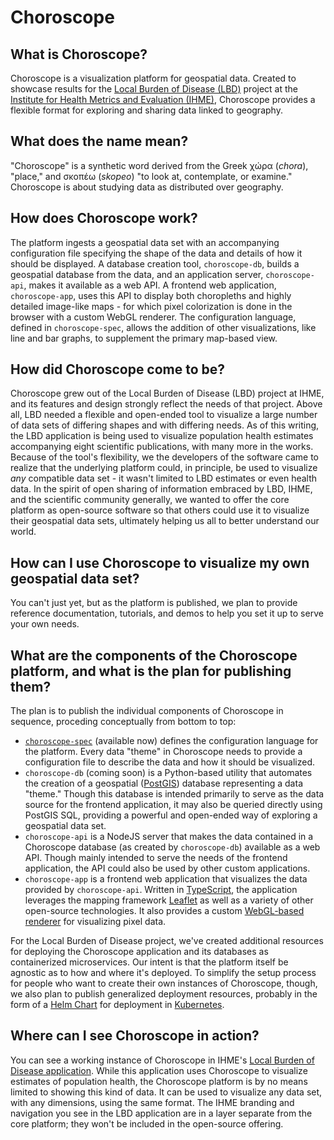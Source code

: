 # Choroscope

## What is Choroscope?

Choroscope is a visualization platform for geospatial data. Created to showcase results for the [Local Burden of Disease (LBD)](http://www.healthdata.org/lbd) project at the [Institute for Health Metrics and Evaluation (IHME)](http://www.healthdata.org), Choroscope provides a flexible format for exploring and sharing data linked to geography.

## What does the name mean?

"Choroscope" is a synthetic word derived from the Greek χώρα (_chora_), "place," and σκoπέω (_skopeo_) "to look at, contemplate, or examine." Choroscope is about studying data as distributed over geography.

## How does Choroscope work?

The platform ingests a geospatial data set with an accompanying configuration file specifying the shape of the data and details of how it should be displayed. A database creation tool, `choroscope-db`, builds a geospatial database from the data, and an application server, `choroscope-api`, makes it available as a web API. A frontend web application, `choroscope-app`, uses this API to display both choropleths and highly detailed image-like maps - for which pixel colorization is done in the browser with a custom WebGL renderer. The configuration language, defined in `choroscope-spec`, allows the addition of other visualizations, like line and bar graphs, to supplement the primary map-based view.

## How did Choroscope come to be?

Choroscope grew out of the Local Burden of Disease (LBD) project at IHME, and its features and design strongly reflect the needs of that project. Above all, LBD needed a flexible and open-ended tool to visualize a large number of data sets of differing shapes and with differing needs. As of this writing, the LBD application is being used to visualize population health estimates accompanying eight scientific publications, with many more in the works. Because of the tool's flexibility, we the developers of the software came to realize that the underlying platform could, in principle, be used to visualize _any_ compatible data set - it wasn't limited to LBD estimates or even health data. In the spirit of open sharing of information embraced by LBD, IHME, and the scientific community generally, we wanted to offer the core platform as open-source software so that others could use it to visualize their geospatial data sets, ultimately helping us all to better understand our world.

## How can I use Choroscope to visualize my own geospatial data set?

You can't just yet, but as the platform is published, we plan to provide reference documentation, tutorials, and demos to help you set it up to serve your own needs.

## What are the components of the Choroscope platform, and what is the plan for publishing them?

The plan is to publish the individual components of Choroscope in sequence, proceding conceptually from bottom to top:

- [`choroscope-spec`](https://github.com/choroscope/choroscope-spec) (available now) defines the configuration language for the platform. Every data "theme" in Choroscope needs to provide a configuration file to describe the data and how it should be visualized.
- `choroscope-db` (coming soon) is a Python-based utility that automates the creation of a geospatial ([PostGIS](http://postgis.net/)) database representing a data "theme." Though this database is intended primarily to serve as the data source for the frontend application, it may also be queried directly using PostGIS SQL, providing a powerful and open-ended way of exploring a geospatial data set.
- `choroscope-api` is a NodeJS server that makes the data contained in a Choroscope database (as created by `choroscope-db`) available as a web API. Though mainly intended to serve the needs of the frontend application, the API could also be used by other custom applications.
- `choroscope-app` is a frontend web application that visualizes the data provided by `choroscope-api`. Written in [TypeScript](http://www.typescriptlang.org/), the application leverages the mapping framework [Leaflet](https://leafletjs.com/) as well as a variety of other open-source technologies. It also provides a custom [WebGL-based renderer](https://github.com/ihmeuw/leaflet.tilelayer.glcolorscale) for visualizing pixel data.

For the Local Burden of Disease project, we've created additional resources for deploying the Choroscope application and its databases as containerized microservices. Our intent is that the platform itself be agnostic as to how and where it's deployed. To simplify the setup process for people who want to create their own instances of Choroscope, though, we also plan to publish generalized deployment resources, probably in the form of a [Helm Chart](https://helm.sh/) for deployment in [Kubernetes](https://kubernetes.io/).

## Where can I see Choroscope in action?

You can see a working instance of Choroscope in IHME's [Local Burden of Disease application](https://vizhub.healthdata.org/lbd). While this application uses Choroscope to visualize estimates of population health, the Choroscope platform is by no means limited to showing this kind of data. It can be used to visualize any data set, with any dimensions, using the same format. The IHME branding and navigation you see in the LBD application are in a layer separate from the core platform; they won't be included in the open-source offering.
